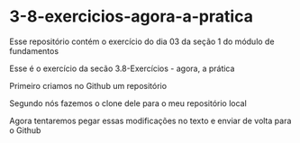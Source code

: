 # 3-8-exercicios-agora-a-pratica
Esse repositório contém o exercício do dia 03 da seção 1 do módulo de fundamentos 

Esse é o exercício da secão 3.8-Exercícios - agora, a prática 

Primeiro criamos no Github um repositório 

Segundo nós fazemos o clone dele para o meu repositório local 

Agora tentaremos pegar essas modificações no texto e enviar de volta para o Github